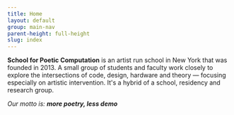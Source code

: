 ```yaml
---
title: Home
layout: default
group: main-nav
parent-height: full-height
slug: index
---
```


**School for Poetic Computation** is an artist run school in New York that was founded in 2013. A small group of students and faculty work closely to explore the intersections of code, design, hardware and theory — focusing especially on artistic intervention. It's a hybrid of a school, residency and research group.

_Our motto is: **more poetry, less demo**_
